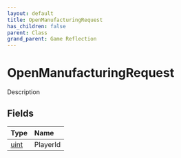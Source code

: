 ```yaml
---
layout: default
title: OpenManufacturingRequest
has_children: false
parent: Class
grand_parent: Game Reflection
---
```

# OpenManufacturingRequest
Description 

## Fields

| Type | Name |
|:-------------|:--------------|
| [uint](/docs/game-reflection/components/uint) | PlayerId |

